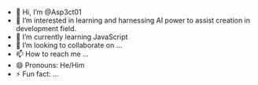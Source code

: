 - 👋 Hi, I’m @Asp3ct01
- 👀 I’m interested in learning and harnessing AI power to assist creation in development field.
- 🌱 I’m currently learning JavaScript
- 💞️ I’m looking to collaborate on ...
- 📫 How to reach me ...
- 😄 Pronouns: He/Him
- ⚡ Fun fact: ...

<!---
Asp3ct01/Asp3ct01 is a ✨ special ✨ repository because its `README.md` (this file) appears on your GitHub profile.
You can click the Preview link to take a look at your changes.
--->
